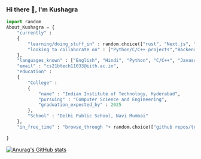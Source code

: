 ### Hi there 👋, I'm Kushagra

```py
import random
About_Kushagra = {
    "currently" : 
    {
        "learning/doing_stuff_in" : random.choice(["rust", "Next.js", "Hugo"]),
        "looking to collaborate on" : ["Python/C/C++ projects","Backend for websites"]
    },
    "languages_known" : ["English", "Hindi", "Python", "C/C++", "Javascript/HTML/CSS"],
    "email" : "cs21btech11033@iith.ac.in",
    "education" : 
    {
        "College" : 
        {
            "name" : "Indian Institute of Technology, Hyderabad",
            "pursuing" : "Computer Science and Engineering",
            "graduation_expected_by" : 2025
        },
        "School" : "Delhi Public School, Navi Mumbai"
    },
    "in_free_time" : "browse_through "+ random.choice(["github repos/topics","reddit :)","trending tech stuff","football/cricket news","general news"])
    
}
```

<!-- **MistyRavager/MistyRavager** is a ✨ _special_ ✨ repository because its `README.md` (this file) appears on your GitHub profile. -->


[![Anurag's GitHub stats](https://github-readme-stats.vercel.app/api?username=MistyRavager&count_private=true&show_icons=true&theme=radical&hide_rank=false)](https://github.com/anuraghazra/github-readme-stats)
